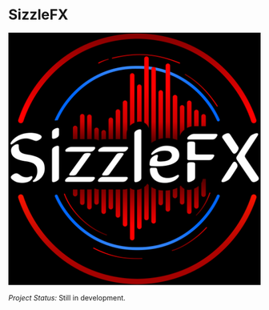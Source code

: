 # SizzleFX
![alt text](https://github.com/ACP-Rajin/SizzleFX/blob/main/SizzleFX-Logo.png?raw=true)

*Project Status:*
Still in development.

